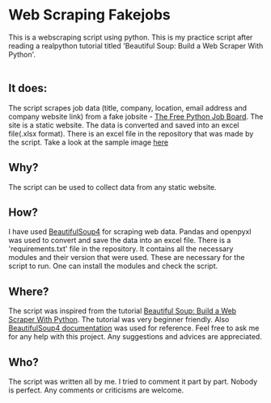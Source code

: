 # Web Scraping Fakejobs
This is a webscraping script using python. This is my practice script after reading a realpython tutorial titled 'Beautiful Soup: Build a Web Scraper With Python'. 
<br><br>

## It does:
The script scrapes job data (title, company, location, email address and company website link) from a fake jobsite - [The Free Python Job Board](https://pythonjobs.github.io/).
The site is a static website. The data is converted and saved into an excel file(.xlsx format). There is an excel file in the repository that was made by the script.
Take a look at the sample image [here]()

## Why?
The script can be used to collect data from any static website.


## How?
I have used [BeautifulSoup4](https://pypi.org/project/beautifulsoup4/) for scraping web data. Pandas and openpyxl was used to convert and save the data into an 
excel file. There is a 'requirements.txt' file in the repository. It contains all the necessary modules and their version that were used. These are necessary for 
the script to run. One can install the modules and check the script.

## Where?
The script was inspired from the tutorial [Beautiful Soup: Build a Web Scraper With Python](https://realpython.com/beautiful-soup-web-scraper-python/).
 The tutorial was very beginner friendly.
 Also [BeautifulSoup4 documentation](https://www.crummy.com/software/BeautifulSoup/bs4/doc/) was used for reference.
 Feel free to ask me for any help with this project. Any suggestions and advices are appreciated.

## Who?
The script was written all by me. I tried to comment it part by part. Nobody is perfect. Any comments or criticisms are welcome.
